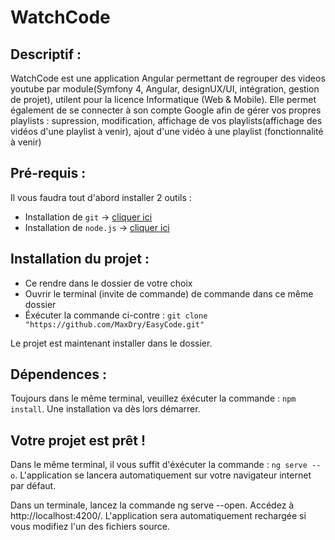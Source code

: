 # WatchCode

## Descriptif :

WatchCode est une application Angular permettant de regrouper des videos youtube par module(Symfony 4, Angular, designUX/UI, intégration, gestion de projet), 
utilent pour la licence Informatique (Web & Mobile).
Elle permet également de se connecter à son compte Google afin de gérer vos propres playlists : supression, modification, 
affichage de vos playlists(affichage des vidéos d'une playlist à venir), ajout d'une vidéo à une  playlist (fonctionnalité à venir)


## Pré-requis :

Il vous faudra tout d'abord installer 2 outils :

- Installation de `git` -> [cliquer ici](https://git-scm.com/downloads)
- Installation de `node.js` -> [cliquer ici](https://nodejs.org/en/download/)

## Installation du projet :

- Ce rendre dans le dossier de votre choix
- Ouvrir le terminal (invite de commande) de commande dans ce même dossier
- Éxécuter la commande ci-contre : `git clone "https://github.com/MaxDry/EasyCode.git"`

Le projet est maintenant installer dans le dossier.

## Dépendences :

Toujours dans le même terminal, veuillez éxécuter la commande : `npm install`. Une installation va dès lors démarrer.

## Votre projet est prêt !

Dans le même terminal, il vous suffit d'éxécuter la commande : `ng serve --o`.
L'application se lancera automatiquement sur votre navigateur internet par défaut.

Dans un terminale, lancez la commande  ng serve --open. Accédez à http://localhost:4200/. 
L'application sera automatiquement rechargée si vous modifiez l'un des fichiers source.
